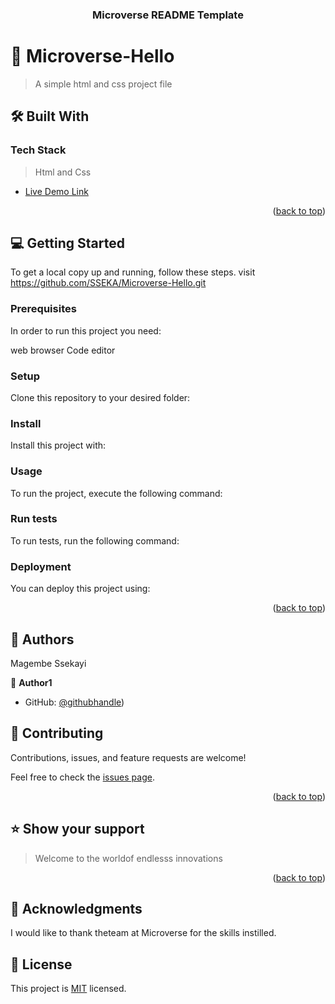 


<div align="center">
  

  <h3><b>Microverse README Template</b></h3>

</div>



<!-- PROJECT DESCRIPTION -->

# 📖  Microverse-Hello <a name="about-project"></a>

> A simple html and css project file



## 🛠 Built With <a name="built-with"></a>

### Tech Stack <a name="tech-stack"></a>

> Html and Css



- [Live Demo Link]([https://yourdeployedapplicationlink.com](https://github.com/SSEKA/Microverse-Hello.git))

<p align="right">(<a href="#readme-top">back to top</a>)</p>

<!-- GETTING STARTED -->

## 💻 Getting Started <a name="getting-started"></a>



To get a local copy up and running, follow these steps.
visit https://github.com/SSEKA/Microverse-Hello.git

### Prerequisites

In order to run this project you need:

web browser
Code editor

### Setup

Clone this repository to your desired folder:

<!--
Example commands:

```sh
  cd my-folder
  git clone (https://github.com/SSEKA/Microverse-Hello.git)
```
--->

### Install

Install this project with:

<!--
Example command:

```sh
  cd my-project
  gem install
```
--->

### Usage

To run the project, execute the following command:

<!--
Example command:

```sh
  rails server
```
--->

### Run tests

To run tests, run the following command:

<!--
Example command:

```sh
  bin/rails test test/models/article_test.rb
```
--->

### Deployment

You can deploy this project using:

<!--
Example:

```sh

```
 -->

<p align="right">(<a href="#readme-top">back to top</a>)</p>

<!-- AUTHORS -->

## 👥 Authors <a name="authors"></a>

Magembe Ssekayi

👤 **Author1**

- GitHub: [@githubhandle](https://github.com/SSEKA))

<!-- CONTRIBUTING -->

## 🤝 Contributing <a name="contributing"></a>

Contributions, issues, and feature requests are welcome!

Feel free to check the [issues page](../../issues/).

<p align="right">(<a href="#readme-top">back to top</a>)</p>

<!-- SUPPORT -->

## ⭐️ Show your support <a name="support"></a>

> Welcome to the worldof endlesss innovations

<p align="right">(<a href="#readme-top">back to top</a>)</p>

<!-- ACKNOWLEDGEMENTS -->

## 🙏 Acknowledgments <a name="acknowledgements"></a>

>

I would like to thank theteam at Microverse for the skills instilled.



## 📝 License <a name="license"></a>

This project is [MIT](./LICENSE) licensed.

